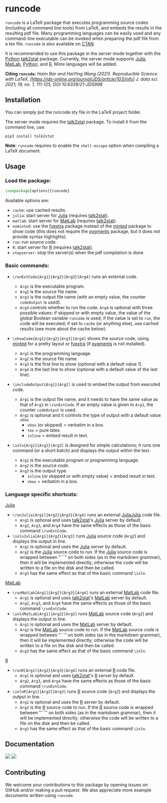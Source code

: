 # runcode

`runcode` is a LaTeX package that executes programming source codes (including all command line tools) from LaTeX, and embeds the results in the resulting pdf file. Many programming languages can be easily used and any command-line executable can be invoked when preparing the pdf file from a tex file. `runcode` is also available on [CTAN](https://ctan.org/pkg/runcode).

It is recommended to use this package in the server mode together with the [Python](https://www.python.org/) [talk2stat](https://pypi.org/project/talk2stat/) package. Currently, the server mode supports [Julia](https://julialang.org/), [MatLab](https://www.mathworks.com/products/matlab.html), [Python](https://www.python.org/), and [R](https://www.r-project.org/). More languages will be added.

**Citing `runcode`:** *Haim Bar and HaiYing Wang (2021). Reproducible Science with LaTeX, [https://jds-online.org/journal/JDS/article/103/info] J. data sci. 2021; 19, no. 1, 111-125, DOI 10.6339/21-JDS998*

## Installation

You can simply put the runcode.sty file in the LaTeX project folder.

The server mode requires the [talk2stat](https://pypi.org/project/talk2stat/) package. To install it from the command line, use:
```
pip3 install talk2stat
```

**Note**: `runcode` requires to enable the `shell-escape` option when compiling a LaTeX document.
 <!-- From the command line, it is done like this: -->
<!-- ``` -->
<!-- latex --shell-escape myFile.tex -->
<!-- ``` -->

## Usage
### Load the package:
```latex
\usepackage[options]{runcode}
```
Available options are: 

-  `cache`: use cached results.
-  `julia`: start server for [Julia](https://julialang.org/) (requires [talk2stat](https://pypi.org/project/talk2stat/)).
-  `matlab`: start server for [MatLab](https://www.mathworks.com/products/matlab.html) (requires [talk2stat](https://pypi.org/project/talk2stat/)).
-  `nominted`: use the [fvextra](https://ctan.org/pkg/fvextra) package instead of the [minted](https://ctan.org/pkg/minted) package to show code (this does not require the [pygments](https://pygments.org/) package, but it does not provide syntax highlights).
-  `run`: run source code.
-  `R`: start server for [R](https://www.r-project.org/) (requires [talk2stat](https://pypi.org/project/talk2stat/)).
-  `stopserver`: stop the server(s) when the pdf compilation is done.

### Basic commands:
- `\runExtCode{Arg1}{Arg2}{Arg3}[Arg4]` runs an external code.
  - `Arg1` is the executable program.
  - `Arg2` is the source file name.
  - `Arg3` is the output file name (with an empty value, the counter
  `codeOutput` is used).
  - `Arg4` controls whether to run the code. `Arg4` is optional with three possible values: if skipped or with empty value, the value of the global Boolean variable `runcode` is used; if the value is set to `run`, the code will be executed; if set to `cache` (or anything else), use cached results (see more about the cache below).

- `\showCode{Arg1}{Arg2}[Arg3][Arg4]` shows the source code,
  using [minted](https://ctan.org/pkg/minted) for a pretty layout or [fvextra](https://ctan.org/pkg/fvextra) (if [pygments](https://pygments.org/) is not installed). 
  - `Arg1` is the programming language.
  - `Arg2` is the source file name.
  - `Arg3` is the first line to show (optional with a default value 1).
  - `Arg4` is the last line to show (optional with a default value of the last line).
- `\includeOutput{Arg1}[Arg2]` is used to embed the output from executed code.
  - `Arg1` is the output file name, and it needs to have the same value as that of `Arg3` in `\runExtCode`. If an empty value is given to `Arg1`, the counter `codeOutput` is used. 
  - `Arg2` is optional and it controls the type of output with a default value `vbox` 
    - `vbox` (or skipped) = verbatim in a box.
	- `tex` = pure latex.
	- `inline` = embed result in text. 
- `\inln{Arg1}{Arg2}[Arg3]` is designed for simple calculations; it runs one command (or a short batch) and displays the output within the text. 
  - `Arg1` is the executable program or programming language. 
  - `Arg2` is the source code. 
  - `Arg3` is the output type.
    - `inline` (or skipped or with empty value) = embed result in text.
	- `vbox` = verbatim in a box.

### Language specific shortcuts:

[Julia](https://julialang.org/) 
 
- `\runJulia[Arg1]{Arg2}{Arg3}[Arg4]` runs an external [Julia](https://julialang.org/)[Julia](https://julialang.org/) code file.
  - `Arg1` is optional and uses [talk2stat](https://pypi.org/project/talk2stat/)'s [Julia](https://julialang.org/) server by default.
  - `Arg2`, `Arg3`, and `Arg4` have the same effects as those of the basic command `\runExtCode`. 
- `\inlnJulia[Arg1]{Arg2}[Arg3]` runs [Julia](https://julialang.org/) source code (`Arg2`) and displays the output in line.
  - `Arg1` is optional and uses the [Julia](https://julialang.org/) server by default.
  - `Arg2` is the [Julia](https://julialang.org/) source code to run. If the [Julia](https://julialang.org/) source code is wrapped between "```" on both sides (as in the markdown grammar), then it will be implemented directly; otherwise the code will be written to a file on the disk and then be called.
  - `Arg3` has the same effect as that of the basic command `\inln`.

[MatLab](https://www.mathworks.com/products/matlab.html)

- `\runMatLab[Arg1]{Arg2}{Arg3}[Arg4]`
 runs an external [MatLab](https://www.mathworks.com/products/matlab.html) code file.
  - `Arg1` is optional and uses [talk2stat](https://pypi.org/project/talk2stat/)'s [MatLab](https://www.mathworks.com/products/matlab.html) server by default.
  - `Arg2`, `Arg3`, and `Arg4` have the same effects as those of the basic command `\runExtCode`. 
- `\inlnMatLab[Arg1]{Arg2}[Arg3]` runs [MatLab](https://www.mathworks.com/products/matlab.html) source code (`Arg2`) and displays the output in line.
  - `Arg1` is optional and uses the [MatLab](https://www.mathworks.com/products/matlab.html) server by default.
  - `Arg2` is the [MatLab](https://www.mathworks.com/products/matlab.html) source code to run. If the [MatLab](https://www.mathworks.com/products/matlab.html) source code is wrapped between "```" on both sides (as in the markdown grammar), then it will be implemented directly; otherwise the code will be written to a file on the disk and then be called.
  - `Arg3` has the same effect as that of the basic command `\inln`.

[R](https://www.r-project.org/)
 
- `\runR[Arg1]{Arg2}{Arg3}[Arg4]` runs an external [R](https://www.r-project.org/) code file.
  - `Arg1` is optional and uses [talk2stat](https://pypi.org/project/talk2stat/)'s [R](https://www.r-project.org/) server by default.
  - `Arg2`, `Arg3`, and `Arg4` have the same effects as those of the basic command `\runExtCode`. 
- `\inlnR[Arg1]{Arg2}[Arg3]` runs [R](https://www.r-project.org/) source code (`Arg2`) and displays the output in line.
  - `Arg1` is optional and uses the [R](https://www.r-project.org/) server by default.
  - `Arg2` is the [R](https://www.r-project.org/) source code to run. If the [R](https://www.r-project.org/) source code is wrapped between "```" on both sides (as in the markdown grammar), then it will be implemented directly; otherwise the code will be written to a file on the disk and then be called.
  - `Arg3` has the same effect as that of the basic command `\inln`.


## Documentation

[![](https://img.shields.io/badge/docs-stable-blue.svg)]()
[![](https://img.shields.io/badge/docs-dev-blue.svg)]()


## Contributing

We welcome your contributions to this package by opening issues on GitHub and/or making a pull request. We also appreciate more example documents written using `runcode`.
